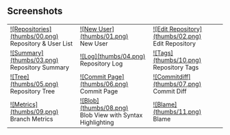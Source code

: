 ## Screenshots
<table class="screenshots">
<tr><td>
	<a rel="screenshots_group" href="screenshots/00.png" title="Repository & User List">![Repositories](thumbs/00.png)</a>
	<br/>Repository & User List
</td><td>
	<a rel="screenshots_group" href="screenshots/01.png" title="New User">![New User](thumbs/01.png)</a>
	<br/>New User
</td><td>
	<a rel="screenshots_group" href="screenshots/02.png" title="Edit Repository">![Edit Repository](thumbs/02.png)</a>
	<br/>Edit Repository
</td></tr>

<tr><td>
	<a rel="screenshots_group" href="screenshots/03.png" title="Repository Summary">![Summary](thumbs/03.png)</a>
	<br/>Repository Summary
</td><td>
	<a rel="screenshots_group" href="screenshots/04.png" title="Repository Log">![Log](thumbs/04.png)</a>
	<br/>Repository Log
</td><td>
	<a rel="screenshots_group" href="screenshots/10.png" title="Repository Tags">![Tags](thumbs/10.png)</a>
	<br/>Repository Tags
</td></tr>

<tr><td>
	<a rel="screenshots_group" href="screenshots/05.png" title="Repository Tree">![Tree](thumbs/05.png)</a>
	<br/>Repository Tree
</td><td>
	<a rel="screenshots_group" href="screenshots/06.png" title="Commit Page">![Commit Page](thumbs/06.png)</a>
	<br/>Commit Page
</td><td>
	<a rel="screenshots_group" href="screenshots/07.png" title="Commit Diff">![Commitdiff](thumbs/07.png)</a>
	<br/>Commit Diff
</td></tr>

<tr><td>
	<a rel="screenshots_group" href="screenshots/09.png" title="Branch Metrics">![Metrics](thumbs/09.png)</a>
	<br/>Branch Metrics
</td><td>
	<a rel="screenshots_group" href="screenshots/08.png" title="Blob View with Syntax Highlighting">![Blob](thumbs/08.png)</a>
	<br/>Blob View with Syntax Highlighting
</td><td>
	<a rel="screenshots_group" href="screenshots/11.png" title="Blame">![Blame](thumbs/11.png)</a>
	<br/>Blame
</td></tr>

</table>